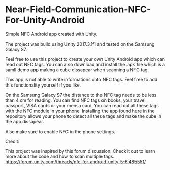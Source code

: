 # Near-Field-Communication-NFC-For-Unity-Android
Simple NFC Android app created with Unity.


The project was build using Unity 2017.3.1f1 and tested on the Samsung Galaxy S7.  


Feel free to use this project to create your own Unity Android app which can read out NFC tags. 
You can also download and install the .apk file which is a samll demo app making a cube dissapear when scanning a NFC tag.  

This app is not able to write informations onto NFC tags. Feel free to add this functionality yourself if you like.

On the Samsung Galaxy S7 the distance to the NFC tag needs to be less than 4 cm for reading. You can find NFC tags on books, your travel passport, VISA cards or your mensa card. You can read out all these tags with the NFC module in your phone. Installing the app found here in the repository allows your phone to detect all these tags and make the cube in the app dissapear. 

Also make sure to enable NFC in the phone settings.

Credit:

This project was inspired by this forum discussion. Check it out to learn more about the code and how to scan multiple tags. 
https://forum.unity.com/threads/nfc-for-android-unity-5-6.485551/

